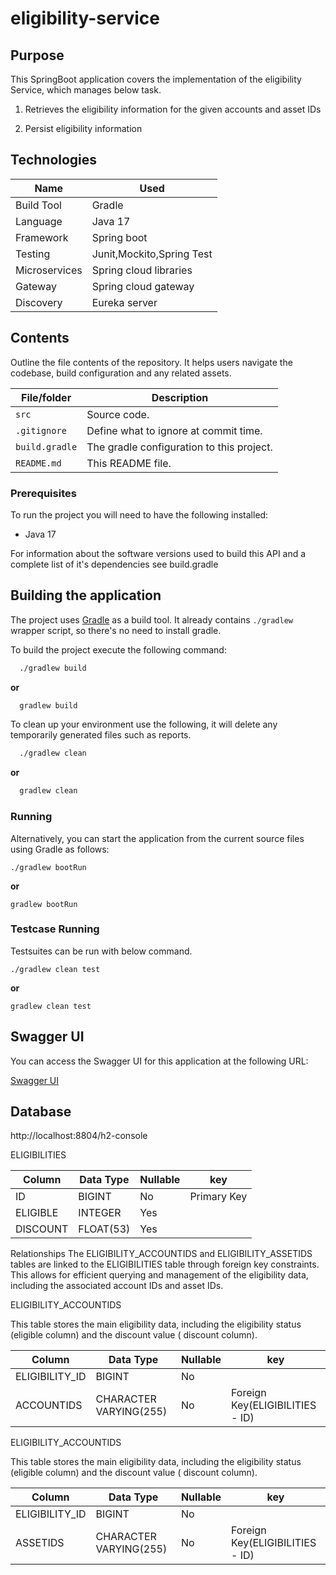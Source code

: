 # eligibility-service

## Purpose

This SpringBoot application covers the implementation of the eligibility Service, which manages below task.

1) Retrieves the eligibility information for the given accounts and asset IDs

2) Persist eligibility information

## Technologies

| Name       | Used              |
|------------|-------------------|
| Build Tool | Gradle            |
| Language   | Java 17          |
| Framework  | Spring boot       |
| Testing    | Junit,Mockito,Spring Test  |
| Microservices |Spring cloud libraries|
| Gateway |Spring cloud gateway|
| Discovery |Eureka server|

## Contents

Outline the file contents of the repository. It helps users navigate the codebase, build configuration and any related
assets.

| File/folder       | Description                                |
|-------------------|--------------------------------------------|
| `src`             | Source code.                        |
| `.gitignore`      | Define what to ignore at commit time.      |
| `build.gradle`    | The gradle configuration to this project.  |
| `README.md`       | This README file.                          |

### Prerequisites

To run the project you will need to have the following installed:

* Java 17

For information about the software versions used to build this API and a complete list of it's dependencies see
build.gradle

## Building the application

The project uses [Gradle](https://gradle.org) as a build tool. It already contains
`./gradlew` wrapper script, so there's no need to install gradle.

To build the project execute the following command:

```bash
  ./gradlew build
```

**or**

```bash
  gradlew build
```

To clean up your environment use the following, it will delete any temporarily generated files such as reports.

```bash
  ./gradlew clean
```

**or**

```bash
  gradlew clean
```

### Running

Alternatively, you can start the application from the current source files using Gradle as follows:

 ```
 ./gradlew bootRun
 ```

**or**

  ```
 gradlew bootRun
 ```

### Testcase Running

Testsuites can be run with below command.

 ```
 ./gradlew clean test
 ```

**or**

 ```
 gradlew clean test
 ```

## Swagger UI

You can access the Swagger UI for this application at the following URL:

[Swagger UI](http://localhost:8804/swagger-ui/index.html)

## Database

http://localhost:8804/h2-console

ELIGIBILITIES

| Column       | Data Type       | Nullable  |key        |
|--------------|-----------------|-----------|-----------|
| ID           | BIGINT          | No        |Primary Key| 
| ELIGIBLE     | INTEGER         | Yes       |           |
| DISCOUNT     | FLOAT(53)       | Yes       |           |

Relationships The ELIGIBILITY_ACCOUNTIDS and ELIGIBILITY_ASSETIDS tables are linked to the ELIGIBILITIES table through
foreign key constraints. This allows for efficient querying and management of the eligibility data, including the
associated account IDs and asset IDs.

ELIGIBILITY_ACCOUNTIDS

This table stores the main eligibility data, including the eligibility status (eligible column) and the discount value (
discount column).

| Column       | Data Type                      | Nullable  |key
|------------|----------------------------------|-----------|----
| ELIGIBILITY_ID | BIGINT                       |  No       |
| ACCOUNTIDS   | CHARACTER VARYING(255)         |  No       |  Foreign Key(ELIGIBILITIES - ID)   |

ELIGIBILITY_ACCOUNTIDS

This table stores the main eligibility data, including the eligibility status (eligible column) and the discount value (
discount column).

| Column       | Data Type                      | Nullable  |key
|------------|----------------------------------|-----------|----
| ELIGIBILITY_ID | BIGINT                       |  No       |
| ASSETIDS   | CHARACTER VARYING(255)           |  No       |  Foreign Key(ELIGIBILITIES - ID)   |
